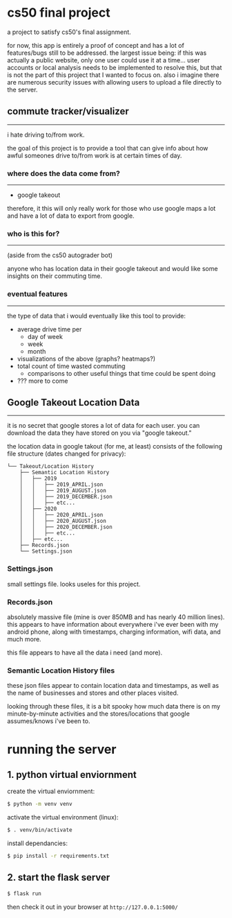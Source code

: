 # cs50 final project
a project to satisfy cs50's final assignment.

for now, this app is entirely a proof of concept and has a lot of features/bugs still to be addressed. the largest issue being: if this was actually a public website, only one user could use it at a time... user accounts or local analysis needs to be implemented to resolve this, but that is not the part of this project that I wanted to focus on. also i imagine there are numerous security issues with allowing users to upload a file directly to the server.

## commute tracker/visualizer
---
i hate driving to/from work.

the goal of this project is to provide a tool that can give info about how awful someones drive to/from work is at certain times of day.


### where does the data come from?
---
 - google takeout

therefore, it this will only really work for those who use google maps a lot and have a lot of data to export from google.

### who is this for?
---
(aside from the cs50 autograder bot)

anyone who has location data in their google takeout and would like some insights on their commuting time.


### eventual features
---
the type of data that i would eventually like this tool to provide:
 - average drive time per
   - day of week
   - week
   - month
 - visualizations of the above (graphs? heatmaps?)
 - total count of time wasted commuting
   - comparisons to other useful things that time could be spent doing
 - ??? more to come


## Google Takeout Location Data
---

it is no secret that google stores a lot of data for each user. you can download the data they have stored on you via "google takeout."

the location data in google takout (for me, at least) consists of the following file structure (dates changed for privacy):

```
└── Takeout/Location History
    ├── Semantic Location History
    │   ├── 2019
    │   │   ├── 2019_APRIL.json
    │   │   ├── 2019_AUGUST.json
    │   │   ├── 2019_DECEMBER.json
    │   │   ├── etc...
    │   ├── 2020
    │   │   ├── 2020_APRIL.json
    │   │   ├── 2020_AUGUST.json
    │   │   ├── 2020_DECEMBER.json
    │   │   ├── etc...
    │   ├── etc...
    ├── Records.json
    └── Settings.json
```

### Settings.json
small settings file. looks useles for this project.


### Records.json
absolutely massive file (mine is over 850MB and has nearly 40 million lines). this appears to have information about everywhere i've ever been with my android phone, along with timestamps, charging information, wifi data, and much more.

this file appears to have all the data i need (and more).


### Semantic Location History files
these json files appear to contain location data and timestamps, as well as the name of businesses and stores and other places visited.

looking through these files, it is a bit spooky how much data there is on my minute-by-minute activities and the stores/locations that google assumes/knows i've been to.

# running the server
## 1. python virtual enviornment
create the virtual enviornment:
 ```bash
 $ python -m venv venv
 ```

activate the virtual environment (linux):
```bash
$ . venv/bin/activate
```

install dependancies:
```bash
$ pip install -r requirements.txt
```

## 2. start the flask server
```bash
$ flask run
```
then check it out in your browser at `http://127.0.0.1:5000/`